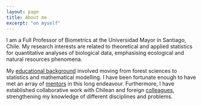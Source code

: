 ```yaml
---
layout: page
title: About me
excerpt: "on myself"
---
```


I am a Full Professor of Biometrics at the Universidad Mayor in Santiago, Chile. My research interests are related to theoretical and applied statistics for quantitative analyses of biological data, emphasising ecological and natural resources phenomena.

My [educational background](./educa.md) involved moving from forest sciences to statistics and mathematical modelling. I have been fortunate enough to have met an array of [mentors](./mentors.md) in this long endeavour. Furthermore, I have established collaborative work with Chilean and foreign [colleagues](./collabora.md), strengthening my knowledge of different disciplines and problems.


<!-- ### Footer
* [Check the news](./blog.md)
Last updated: August 2020 -->
